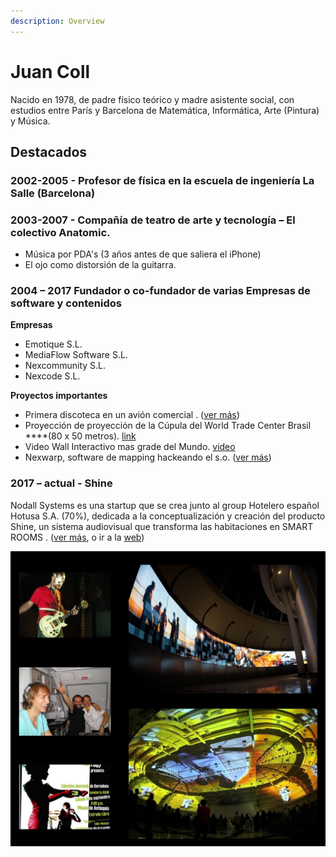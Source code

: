 ```yaml
---
description: Overview
---
```


# Juan Coll

Nacido en 1978, de padre físico teórico y madre asistente social, con estudios entre París y Barcelona de Matemática, Informática, Arte \(Pintura\) y Música. ​

## Destacados

### 2002-2005 - Profesor de física en la escuela de ingeniería La Salle \(Barcelona\)​

### **2003-2007** - Compañía de teatro de arte y tecnología – El colectivo Anatomic.

* Música por PDA's \(3 años antes de que saliera el iPhone\)
* El ojo como distorsión de la guitarra.

### **2004 – 2017** Fundador o co-fundador de varias Empresas de software y contenidos

**Empresas**

* Emotique S.L. 
* MediaFlow Software S.L.
* Nexcommunity S.L.
* Nexcode S.L.

**Proyectos importantes**

*  Primera discoteca en un avión comercial . \([ver más](concept-a/emotique-s.l./sub-b.md)\)
*  Proyección de proyección de la Cúpula del World Trade Center Brasil ****\(80 x 50 metros\). [link](https://www.youtube.com/watch?v=rlVgLma0hws)
*  Video Wall Interactivo mas grade del Mundo. [video](https://vimeo.com/291501766) 
*  Nexwarp, software de mapping hackeando el s.o. \([ver más](programming/nexwarp.md)\)

### **2017 –  actual** - Shine

Nodall Systems es una startup que se crea junto al group Hotelero español Hotusa S.A. \(70%\),  dedicada a la conceptualización y creación del producto Shine, un sistema audiovisual que transforma las habitaciones en SMART ROOMS . \([ver más](concept-a/nodall-systems-hotusa.md), o ir a la [web](http://www.shinesmartroom.com/)\)

![](.gitbook/assets/anotacion-2020-06-29-135258.jpg)





